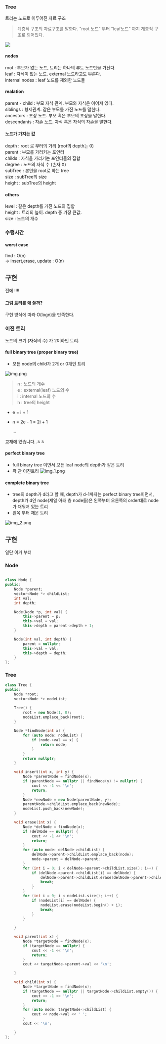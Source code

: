 ### Tree
트리는 노드로 이루어진 자료 구조
> 계층적 구조의 자료구조를 말한다. "root 노드" 부터 "leaf노드" 까지 계층적 구조로 되어있다.

![](https://velog.velcdn.com/images/genius00hwan/post/55709b4b-a360-4017-a767-8c0e143e9dae/image.png)

#### nodes 
root : 부모가 없는 노드, 트리는 하나의 루트 노드만을 가진다.
<br> leaf : 자식이 없는 노드. external 노드라고도 부른다.
<br> internal nodes : leaf 노드를 제외한 노드들

#### realation
parent - child : 부모 자식 관계. 부모와 자식은 이어져 있다.
<br> siblings : 형제관계. 같은 부모를 가진 노드를 말한다.
<br> ancestors : 조상 노드. 부모 혹은 부모의 조상을 말한다.
<br> descendants : 자손 노드. 자식 혹은 자식의 자손을 말한다.
<br> 
#### 노드가 가지는 값
depth : root 로 부터의 거리 (root의 depth는 0)
<br> parent : 부모를 가리키는 포인터
<br> childs : 자식을 가리키는 포인터들의 집합
<br> degree : 노드의 자식 수 (손자 X)
<br> subTree : 본인을 root로 하는 tree
<br> size : subTree의 size
<br> height : subTree의 height
<br>
#### others
level : 같은 depth를 가진 노드의 집합
<br> height : 트리의 높이. depth 중 가장 큰값.
<br> size : 노드의 개수

### 수행시간
#### worst case
find : O(n)
<br> -> insert,erase, update : O(n)

## 구현

전에 !!!!

#### 그럼 트리를 왜 쓸까?
구현 방식에 따라 O(logn)을 만족한다.

### 이진 트리

노드의 크기 (자식의 수) 가 2이하인 트리.

#### full binary tree (proper binary tree)
- 모든 node의 child가 2개 or 0개인 트리

![img.png](img.png)
> n : 노드의 개수
> <br>e : external(leaf) 노드의 수
> <br>i : internal 노드의 수
> <br>h : tree의 height
>
- e = i + 1
- n = 2e - 1 = 2i + 1

    ... 

교재에 있습니다..ㅎㅎ

#### perfect binary tree
- full binary tree 이면서 모든 leaf node의 depth가 같은 트리
- 꽉 찬 이진트리
![img_1.png](img_1.png)

#### complete binary tree
- tree의 depth가 d라고 할 때, depth가 d-1까지는 perfect binary tree이면서, depth가 d인 node(제일 아래 층 node들)은 왼쪽부터 오른쪽의 order대로 node가 채워져 있는 트리
- 왼쪽 부터 채운 트리 

![img_2.png](img_2.png)




## 구현


<a>일단 이거 부터</a>


### Node
```cpp

class Node {
public:
    Node *parent;
    vector<Node *> childList;
    int val;
    int depth;

    Node(Node *p, int val) {
        this->parent = p;
        this->val = val;
        this->depth = parent->depth + 1;
    }

    Node(int val, int depth) {
        parent = nullptr;
        this->val = val;
        this->depth = depth;
    }
};
```
### Tree

```cpp
class Tree {
public:
    Node *root;
    vector<Node *> nodeList;

    Tree() {
        root = new Node(1, 0);
        nodeList.emplace_back(root);
    }
    
    Node *findNode(int x) {
        for (auto node: nodeList) {
            if (node->val == x) {
                return node;
            }
        }
        return nullptr;
    }

    void insert(int x, int y) {
        Node *parentNode = findNode(x);
        if (parentNode == nullptr || findNode(y) != nullptr) {
            cout << -1 << '\n';
            return;
        }
        Node *newNode = new Node(parentNode, y);
        parentNode->childList.emplace_back(newNode);
        nodeList.push_back(newNode);
    }

    void erase(int x) {
        Node *delNode = findNode(x);
        if (delNode == nullptr) {
            cout << -1 << '\n';
            return;
        }
        for (auto node: delNode->childList) {
            delNode->parent->childList.emplace_back(node);
            node->parent = delNode->parent;
        }
        for (int i = 0; i < delNode->parent->childList.size(); i++) {
            if (delNode->parent->childList[i] == delNode) {
                delNode->parent->childList.erase(delNode->parent->childList.begin() + i);
                break;
            }
        }
        for (int i = 0; i < nodeList.size(); i++) {
            if (nodeList[i] == delNode) {
                nodeList.erase(nodeList.begin() + i);
                break;
            }
        }

    }

    void parent(int x) {
        Node *targetNode = findNode(x);
        if (targetNode == nullptr) {
            cout << -1 << '\n';
            return;
        }
        cout << targetNode->parent->val << '\n';

    }

    void child(int x) {
        Node *targetNode = findNode(x);
        if (targetNode == nullptr || targetNode->childList.empty()) {
            cout << -1 << '\n';
            return;
        }
        for (auto node: targetNode->childList) {
            cout << node->val << ' ';
        }
        cout << '\n';

    }
};
```

